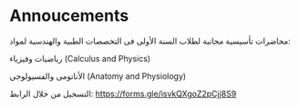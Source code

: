 # Annoucements

محاضرات تأسيسية مجانية لطلاب السنة الأولى فى التخصصات الطبية والهندسية لمواد:

رياضيات وفيزياء (Calculus and Physics)

الأناتومى والفسيولوجي (Anatomy and Physiology)

التسجيل من خلال الرابط: 
https://forms.gle/isvkQXgoZ2pCjj8S9
